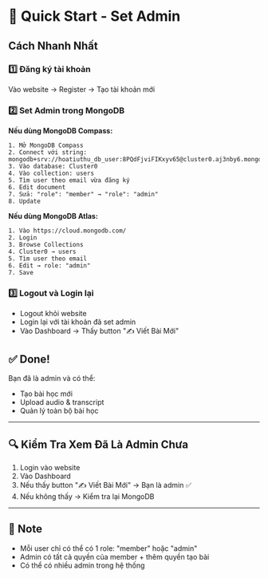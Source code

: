 # 🚀 Quick Start - Set Admin

## Cách Nhanh Nhất

### 1️⃣ Đăng ký tài khoản
Vào website → Register → Tạo tài khoản mới

### 2️⃣ Set Admin trong MongoDB

**Nếu dùng MongoDB Compass:**
```
1. Mở MongoDB Compass
2. Connect với string: mongodb+srv://hoatiuthu_db_user:8PQdFjviFIKxyv65@cluster0.aj3nby6.mongodb.net/Cluster0
3. Vào database: Cluster0
4. Vào collection: users
5. Tìm user theo email vừa đăng ký
6. Edit document
7. Sửa: "role": "member" → "role": "admin"
8. Update
```

**Nếu dùng MongoDB Atlas:**
```
1. Vào https://cloud.mongodb.com/
2. Login
3. Browse Collections
4. Cluster0 → users
5. Tìm user theo email
6. Edit → role: "admin"
7. Save
```

### 3️⃣ Logout và Login lại
- Logout khỏi website
- Login lại với tài khoản đã set admin
- Vào Dashboard → Thấy button "✍️ Viết Bài Mới"

## ✅ Done!

Bạn đã là admin và có thể:
- Tạo bài học mới
- Upload audio & transcript
- Quản lý toàn bộ bài học

---

## 🔍 Kiểm Tra Xem Đã Là Admin Chưa

1. Login vào website
2. Vào Dashboard
3. Nếu thấy button "✍️ Viết Bài Mới" → Bạn là admin ✅
4. Nếu không thấy → Kiểm tra lại MongoDB

---

## 📝 Note

- Mỗi user chỉ có thể có 1 role: "member" hoặc "admin"
- Admin có tất cả quyền của member + thêm quyền tạo bài
- Có thể có nhiều admin trong hệ thống
